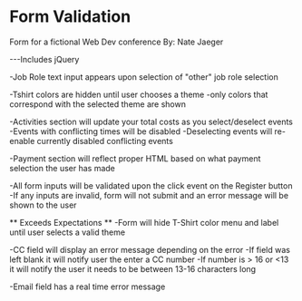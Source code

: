 # Form Validation
 Form for a fictional Web Dev conference
 By: Nate Jaeger 

 ---Includes jQuery


-Job Role text input appears upon selection of "other" job role selection

-Tshirt colors are hidden until user chooses a theme
    -only colors that correspond with the selected theme are shown

-Activities section will update your total costs as you select/deselect events 
    -Events with conflicting times will be disabled
    -Deselecting events will re-enable currently disabled conflicting events

-Payment section will reflect proper HTML based on what payment selection the user has made

-All form inputs will be validated upon the click event on the Register button
    -If any inputs are invalid, form will not submit and an error message will be shown to the user


** Exceeds Expectations **
-Form will hide T-Shirt color menu and label until user selects a valid theme

-CC field will display an error message depending on the error
    -If field was left blank it will notify user the enter a CC number
    -If number is > 16 or <13 it will notify the user it needs to be between 13-16 characters long

-Email field has a real time error message